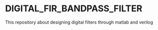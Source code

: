 # DIGITAL_FIR_BANDPASS_FILTER
This repository about designing digital filters through matlab and verilog
